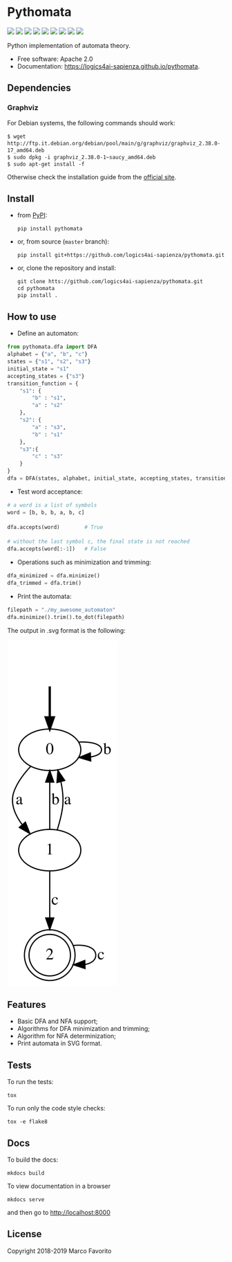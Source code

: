 # Pythomata


[![](https://img.shields.io/pypi/v/pythomata.svg)](https://pypi.python.org/pypi/pythomata)
[![](https://img.shields.io/travis/logics4ai-sapienza/pythomata.svg)](https://travis-ci.org/logics4ai-sapienza/pythomata)
[![](https://img.shields.io/pypi/pyversions/pythomata.svg)](https://pypi.python.org/pypi/pythomata)
[![](https://img.shields.io/badge/docs-mkdocs-9cf)](https://www.mkdocs.org/)
[![](https://img.shields.io/badge/status-development-orange.svg)](https://img.shields.io/badge/status-development-orange.svg)
[![](https://coveralls.io/repos/github/logics4ai-sapienza/pythomata/badge.svg?branch=master)](https://coveralls.io/github/logics4ai-sapienza/pythomata?branch=master)
[![](https://img.shields.io/badge/flake8-checked-blueviolet)](https://img.shields.io/badge/flake8-checked-blueviolet)
[![](https://img.shields.io/badge/mypy-checked-blue)](https://img.shields.io/badge/mypy-checked-blue)
[![](https://img.shields.io/badge/license-Apache%202-lightgrey)](https://img.shields.io/badge/license-Apache%202-lightgrey)

Python implementation of automata theory.


* Free software: Apache 2.0
* Documentation: https://logics4ai-sapienza.github.io/pythomata.

## Dependencies

### Graphviz


For Debian systems, the following commands should work:

    $ wget http://ftp.it.debian.org/debian/pool/main/g/graphviz/graphviz_2.38.0-17_amd64.deb
    $ sudo dpkg -i graphviz_2.38.0-1~saucy_amd64.deb
    $ sudo apt-get install -f

Otherwise check the installation guide from the [official site](https://www.graphviz.org/download/).

## Install

- from [PyPI](https://pypi.org/project/pythomata/):

      pip install pythomata

- or, from source (`master` branch):

      pip install git+https://github.com/logics4ai-sapienza/pythomata.git


- or, clone the repository and install:

      git clone htts://github.com/logics4ai-sapienza/pythomata.git
      cd pythomata
      pip install .


## How to use

* Define an automaton:

```python
from pythomata.dfa import DFA
alphabet = {"a", "b", "c"}
states = {"s1", "s2", "s3"}
initial_state = "s1"
accepting_states = {"s3"}
transition_function = {
    "s1": {
        "b" : "s1",
        "a" : "s2"
    },
    "s2": {
        "a" : "s3",
        "b" : "s1"
    },
    "s3":{
        "c" : "s3"
    }
}
dfa = DFA(states, alphabet, initial_state, accepting_states, transition_function)
```

* Test word acceptance:

```python
# a word is a list of symbols
word = [b, b, b, a, b, c]

dfa.accepts(word)        # True

# without the last symbol c, the final state is not reached
dfa.accepts(word[:-1])   # False
```

* Operations such as minimization and trimming:

```python
dfa_minimized = dfa.minimize()
dfa_trimmed = dfa.trim()
```

* Print the automata:

```python
filepath = "./my_awesome_automaton"
dfa.minimize().trim().to_dot(filepath)
```

The output in .svg format is the following:

![](img/my_awesome_automaton.svg)


## Features


* Basic DFA and NFA support;
* Algorithms for DFA minimization and trimming;
* Algorithm for NFA determinization;
* Print automata in SVG format.


## Tests

To run the tests:

    tox

To run only the code style checks:

    tox -e flake8

## Docs

To build the docs:


    mkdocs build


To view documentation in a browser


    mkdocs serve


and then go to [http://localhost:8000](http://localhost:8000)


## License

Copyright 2018-2019 Marco Favorito

